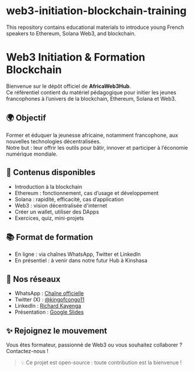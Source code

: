 # web3-initiation-blockchain-training
This repository contains educational materials to introduce young French speakers to Ethereum, Solana Web3, and blockchain.
# Web3 Initiation & Formation Blockchain

Bienvenue sur le dépôt officiel de **AfricaWeb3Hub**.  
Ce référentiel contient du matériel pédagogique pour initier les jeunes francophones à l’univers de la blockchain, Ethereum, Solana et Web3.

## 🌍 Objectif
Former et éduquer la jeunesse africaine, notamment francophone, aux nouvelles technologies décentralisées.  
Notre but : leur offrir les outils pour bâtir, innover et participer à l’économie numérique mondiale.

## 🧠 Contenus disponibles
- Introduction à la blockchain
- Ethereum : fonctionnement, cas d’usage et développement
- Solana : rapidité, efficacité, cas d’application
- Web3 : vision décentralisée d'internet
- Créer un wallet, utiliser des DApps
- Exercices, quiz, mini-projets

## 📚 Format de formation
- En ligne : via chaînes WhatsApp, Twitter et LinkedIn
- En présentiel : à venir dans notre futur Hub à Kinshasa

## 📡 Nos réseaux
- WhatsApp : [Chaîne officielle](https://whatsapp.com/channel/0029VbAlF1b4NVifro5AMV3b)
- Twitter (X) : [@kingofcongo11](https://twitter.com/kingofcongo11)
- LinkedIn : [Richard Kayenga](https://www.linkedin.com/in/richardkayenga/)
- Présentation : [Google Slides](https://docs.google.com/presentation/d/1Pe4A_XbUQuyTeikiRfDRqpLO3ADclTkNcyAdTEhs4tM/edit?usp=drivesdk)

## ✨ Rejoignez le mouvement
Vous êtes formateur, passionné de Web3 ou vous souhaitez collaborer ? Contactez-nous !

> 💡 Ce projet est open-source : toute contribution est la bienvenue !
